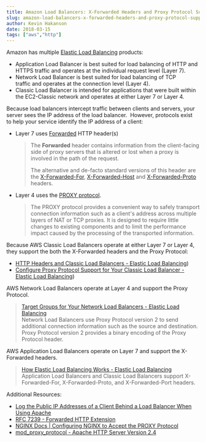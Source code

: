 ```yaml
---
title: Amazon Load Balancers: X-Forwarded Headers and Proxy Protocol Support
slug: amazon-load-balancers-x-forwarded-headers-and-proxy-protocol-support
author: Kevin Hakanson
date: 2018-03-15
tags: ["aws","http"]
---
```

Amazon has multiple [Elastic Load Balancing](https://aws.amazon.com/elasticloadbalancing/) products:

* Application Load Balancer is best suited for load balancing of HTTP and HTTPS traffic and operates at the individual request level (Layer 7).
* Network Load Balancer is best suited for load balancing of TCP traffic and operates at the connection level (Layer 4).
* Classic Load Balancer is intended for applications that were built within the EC2-Classic network and operates at either Layer 7 or Layer 4.

Because load balancers intercept traffic between clients and servers, your server sees the IP address of the load balancer.  However, protocols exist to help your service identify the IP address of a client:

* Layer 7 uses [Forwarded](https://developer.mozilla.org/en-US/docs/Web/HTTP/Headers/Forwarded) HTTP header(s)  

    > The **Forwarded** header contains information from the client-facing side of proxy servers that is altered or lost when a proxy is involved in the path of the request.  
    >
    > The alternative and de-facto standard versions of this header are the [X-Forwarded-For](https://developer.mozilla.org/en-US/docs/Web/HTTP/Headers/X-Forwarded-For), [X-Forwarded-Host](https://developer.mozilla.org/en-US/docs/Web/HTTP/Headers/X-Forwarded-Host) and [X-Forwarded-Proto](https://developer.mozilla.org/en-US/docs/Web/HTTP/Headers/X-Forwarded-Proto) headers.

* Layer 4 uses the [PROXY protocol](https://www.haproxy.org/download/1.8/doc/proxy-protocol.txt).

    > The PROXY protocol provides a convenient way to safely transport connection information such as a client's address across multiple layers of NAT or TCP proxies. It is designed to require little changes to existing components and to limit the performance impact caused by the processing of the transported information.

Because AWS Classic Load Balancers operate at either Layer 7 or Layer 4, they support the both the X-Forwarded headers and the Proxy Protocol:

* [HTTP Headers and Classic Load Balancers - Elastic Load Balancing](https://docs.aws.amazon.com/elasticloadbalancing/latest/classic/x-forwarded-headers.html))
* [Configure Proxy Protocol Support for Your Classic Load Balancer - Elastic Load Balancing](https://docs.aws.amazon.com/elasticloadbalancing/latest/classic/enable-proxy-protocol.html))

AWS Network Load Balancers operate at Layer 4 and support the Proxy Protocol.

> [Target Groups for Your Network Load Balancers - Elastic Load Balancing](https://docs.aws.amazon.com/elasticloadbalancing/latest/network/load-balancer-target-groups.html#proxy-protocol)  
> Network Load Balancers use Proxy Protocol version 2 to send additional connection information such as the source and destination. Proxy Protocol version 2 provides a binary encoding of the Proxy Protocol header.

AWS Application Load Balancers operate on Layer 7 and support the X-Forwarded headers.

> [How Elastic Load Balancing Works - Elastic Load Balancing](https://docs.aws.amazon.com/elasticloadbalancing/latest/userguide/how-elastic-load-balancing-works.html)  
> Application Load Balancers and Classic Load Balancers support X-Forwarded-For, X-Forwarded-Proto, and X-Forwarded-Port headers.

Additional Resources:

* [Log the Public IP Addresses of a Client Behind a Load Balancer When Using Apache](https://aws.amazon.com/premiumsupport/knowledge-center/log-client-ip-load-balancer-apache/)
* [RFC 7239 - Forwarded HTTP Extension](https://tools.ietf.org/html/rfc7239)
* [NGINX Docs | Configuring NGINX to Accept the PROXY Protocol](https://docs.nginx.com/nginx/admin-guide/load-balancer/using-proxy-protocol/)
* [mod\_proxy\_protocol - Apache HTTP Server Version 2.4](https://roadrunner2.github.io/mod-proxy-protocol/mod_proxy_protocol.html)
